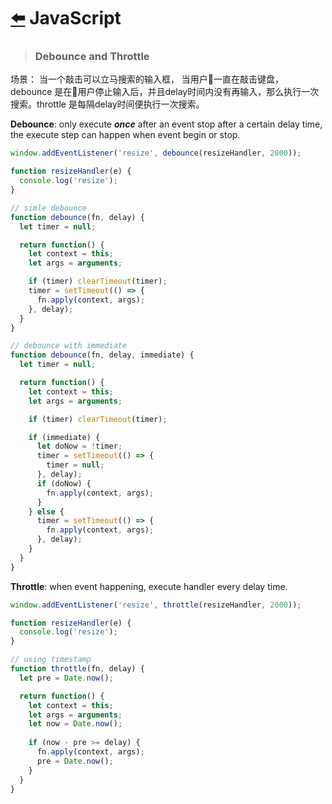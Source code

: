 # [:arrow_left:](https://github.com/HuanxinHu/front-end-notes/blob/master/README.md) JavaScript

> ### Debounce and Throttle
场景： 当一个敲击可以立马搜索的输入框， 当用户一直在敲击键盘， debounce 是在用户停止输入后，并且delay时间内没有再输入，那么执行一次搜索。throttle 是每隔delay时间便执行一次搜索。

**Debounce**: only execute _**once**_ after an event stop after a certain delay time, the execute step can happen when event begin or stop.

```javascript
window.addEventListener('resize', debounce(resizeHandler, 2000));

function resizeHandler(e) {
  console.log('resize');
}

// simle debounce
function debounce(fn, delay) {
  let timer = null;

  return function() {
    let context = this;
    let args = arguments;

    if (timer) clearTimeout(timer);
    timer = setTimeout(() => {
      fn.apply(context, args);
    }, delay);
  }
}

// debounce with immediate
function debounce(fn, delay, immediate) {
  let timer = null;

  return function() {
    let context = this;
    let args = arguments;

    if (timer) clearTimeout(timer);

    if (immediate) {
      let doNow = !timer;
      timer = setTimeout(() => {
        timer = null;
      }, delay);
      if (doNow) {
        fn.apply(context, args);
      }
    } else {
      timer = setTimeout(() => {
        fn.apply(context, args);
      }, delay);
    }
  }
}
```
**Throttle**: when event happening, execute handler every delay time.

```javascript
window.addEventListener('resize', throttle(resizeHandler, 2000));

function resizeHandler(e) {
  console.log('resize');
}

// using timestamp
function throttle(fn, delay) {
  let pre = Date.now();

  return function() {
    let context = this;
    let args = arguments;
    let now = Date.now();
    
    if (now - pre >= delay) {
      fn.apply(context, args);
      pre = Date.now();
    }
  }
}
```